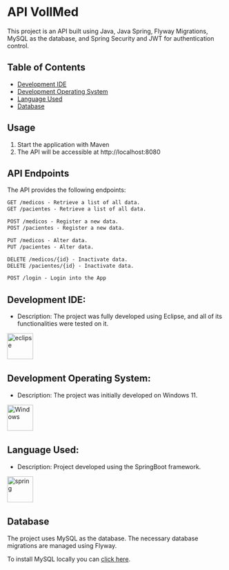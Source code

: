 # API VollMed
This project is an API built using Java, Java Spring, Flyway Migrations, MySQL as the database, and Spring Security and JWT for authentication control.

## Table of Contents

- [Development IDE](#development-ide)
- [Development Operating System](#development-operating-system)
- [Language Used](#language-used)
- [Database](#database)

## Usage

1. Start the application with Maven
2. The API will be accessible at http://localhost:8080

## API Endpoints
The API provides the following endpoints:

```markdown
GET /medicos - Retrieve a list of all data.
GET /pacientes - Retrieve a list of all data.

POST /medicos - Register a new data.
POST /pacientes - Register a new data.

PUT /medicos - Alter data.
PUT /pacientes - Alter data.

DELETE /medicos/{id} - Inactivate data.
DELETE /pacientes/{id} - Inactivate data.

POST /login - Login into the App
```

## Development IDE:

* Description: The project was fully developed using Eclipse, and all of its functionalities were tested on it.

<img src="https://cdn.jsdelivr.net/gh/devicons/devicon/icons/eclipse/eclipse-original.svg" title="eclipse" alt="eclipse" width="60" height="60"/>&nbsp;

## Development Operating System:

* Description: The project was initially developed on Windows 11.
  
<img src="https://cdn.jsdelivr.net/gh/devicons/devicon/icons/windows8/windows8-original.svg" title="Windows" alt="Windows" width="60" height="60"/>&nbsp;

## Language Used:

* Description: Project developed using the SpringBoot framework.

<div>
  <img src="https://cdn.jsdelivr.net/gh/devicons/devicon/icons/spring/spring-original.svg" title="spring" alt="spring" width="60" height="60"/>&nbsp;

## Database
The project uses MySQL as the database. The necessary database migrations are managed using Flyway.

To install MySQL locally you can [click here](https://dev.mysql.com/downloads/).

